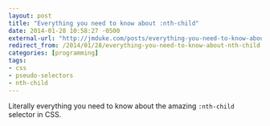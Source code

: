 ```yaml
---
layout: post
title: "Everything you need to know about :nth-child"
date: 2014-01-28 10:58:27 -0500
external-url: "http://jmduke.com/posts/everything-you-need-to-know-about-nth-child/"
redirect_from: /2014/01/28/everything-you-need-to-know-about-nth-child.html
categories: [programming]
tags:
- css
- pseudo-selectors
- nth-child
---
```


Literally everything you need to know about the amazing `:nth-child` selector in
CSS.

